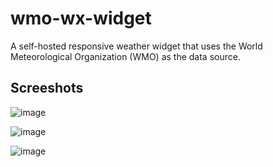 # wmo-wx-widget
A self-hosted responsive weather widget that uses the World Meteorological Organization (WMO) as the data source.

## Screeshots
![image](https://github.com/SuperDumbTM/wmo-wx-widget/assets/71750702/e605d36b-e0a0-46ba-adec-f65fa260679b)

![image](https://github.com/SuperDumbTM/wmo-wx-widget/assets/71750702/e26ed814-1744-4179-b2c4-f7c4907d916a)

![image](https://github.com/SuperDumbTM/wmo-wx-widget/assets/71750702/30e5ac8b-37b0-485d-9cf3-5b2ccf994894)
